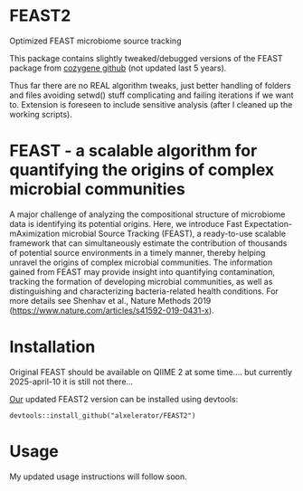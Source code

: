 # FEAST2
Optimized FEAST microbiome source tracking

This package contains slightly tweaked/debugged versions of the FEAST package from [cozygene github](https://github.com/cozygene/FEAST) (not updated last 5 years).

Thus far there are no REAL algorithm tweaks, just better handling of folders and files avoiding setwd() stuff complicating and failing iterations if we want to.
Extension is foreseen to include sensitive analysis (after I cleaned up the working scripts).


# FEAST - a scalable algorithm for quantifying the origins of complex microbial communities
A major challenge of analyzing the compositional structure of microbiome data is identifying its potential origins. Here, we introduce Fast Expectation-mAximization microbial Source Tracking (FEAST), a ready-to-use scalable framework that can simultaneously estimate the contribution of thousands of potential source environments in a timely manner, thereby helping unravel the origins of complex microbial communities. The information gained from FEAST may provide insight into quantifying contamination, tracking the formation of developing microbial communities, as well as distinguishing and characterizing bacteria-related health conditions. For more details see Shenhav et al., Nature Methods 2019 (https://www.nature.com/articles/s41592-019-0431-x).

# Installation
Original FEAST should be available on QIIME 2 at some time.... but currently 2025-april-10 it is still not there...

<u>Our</u> updated FEAST2 version can be installed using devtools:

`devtools::install_github("alxelerator/FEAST2")`


# Usage

My updated usage instructions will follow soon.  


